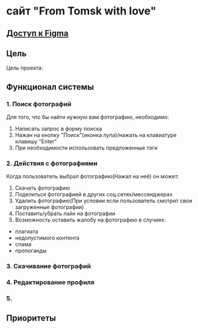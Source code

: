 # сайт "From Tomsk with love"
## [Доступ к Figma](https://www.figma.com/file/WeRxLnuiddwVQJMVeHRbMp/%D0%A2%D0%BE%D0%BC%D1%81%D0%BA?node-id=137%3A207)
## Цель
Цель проекта: 
## Функционал системы
### 1. Поиск фотографий
Для того, что бы найти нужную вам фотографию, необходимо:
1) Написать запрос в форму поиска
2) Нажан на кнопку "Поиск"(иконка лупа)/нажать на клавиатуре клавишу "Enter"
3) При необходимости использовать предложенные тэги
### 2. Действия с фотографиями
Когда пользователь выбрал фотографию(Нажал на неё) он может:
1) Скачать фотографию
2) Поделиться фотографией в других соц.сетях/мессенджерах
3) Удалить фотографию(При условии если пользователь смотрит свои загруженные фотографии)
4) Поставить/убрать лайк на фотографии
5) Возможность оставить жалобу на фотографию в случиях:
  - плагиата
  - недопустимого контента
  - спама
  - пропоганды
### 3. Скачивание фотографий
### 4. Редактирование профиля
### 5. 
## Приоритеты
